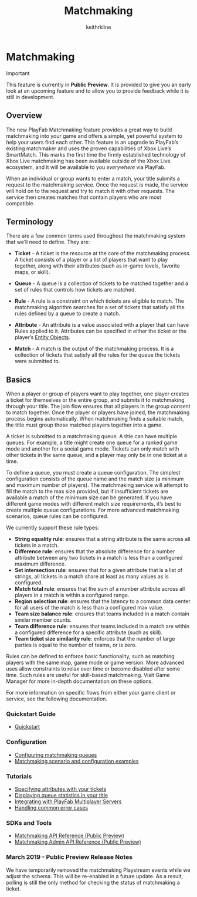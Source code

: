 ﻿---
title: Matchmaking
author: keithrkline
description: Matchmaking overview
ms.author: multiplayer
ms.date: 03/15/2019
ms.topic: article
ms.prod: playfab
keywords: playfab, multiplayer, servers
ms.localizationpriority: medium
---

# Matchmaking

> [!IMPORTANT] 
> This feature is currently in **Public Preview**. It is provided to give you an early look at an upcoming feature and to allow you to provide feedback while it is still in development.  

## Overview

The new PlayFab Matchmaking feature provides a great way to build matchmaking
into your game and offers a simple, yet powerful system to help your users find
each other. This feature is an upgrade to PlayFab’s existing matchmaker and uses
the proven capabilities of Xbox Live’s SmartMatch. This marks the first
time the firmly established technology of Xbox Live matchmaking has been
available outside of the Xbox Live ecosystem, and it will be available to you
*everywhere* via PlayFab.

When an individual or group wants to enter a match, your title submits a request to the matchmaking service. Once the request is made, the service will hold on to the request and try to match it with other requests. The service then creates matches that contain players who are most compatible.

## Terminology

There are a few common terms used throughout the matchmaking system that we’ll
need to define. They are:

+ **Ticket** - A ticket is the resource at the core of the matchmaking process.
  A ticket consists of a player or a list of players that want to play together,
  along with their attributes (such as in-game levels, favorite maps, or skill).
+ **Queue** - A queue is a collection of tickets to be matched together and a
  set of rules that controls how tickets are matched.
+ **Rule** - A rule is a constraint on which tickets are eligible to match. The
  matchmaking algorithm searches for a set of tickets that satisfy all the rules
  defined by a queue to create a match.
+ **Attribute** - An attribute is a value associated with a player that can have
  Rules applied to it. Attributes can be specified in either the ticket or the
  player’s [Entity Objects](../../data/playerdata/entity-objects.md).

+ **Match** - A match is the output of the matchmaking process. It is a
  collection of tickets that satisfy all the rules for the queue the tickets
  were submitted to.

## Basics

When a player or group of players want to play together, one player creates a
ticket for themselves or the entire group, and submits it to matchmaking through
your title. The join flow ensures that all players in the group consent to
match together. Once the player or players have joined, the matchmaking process
begins automatically. When matchmaking finds a suitable match, the title must
group those matched players together into a game.

A ticket is submitted to a matchmaking queue. A title can have multiple queues.
For example, a title might create one queue for a ranked game mode and another
for a social game mode. Tickets can only match with other tickets in the same
queue, and a player may only be in one ticket at a time.

To define a queue, you must create a queue configuration. The simplest
configuration consists of the queue name and the match size (a minimum and
maximum number of players). The matchmaking service will attempt to fill the
match to the max size provided, but if insufficient tickets are available a
match of the minimum size can be generated. If you have different game modes
with different match size requirements, it’s best to create multiple queue
configurations. For more advanced matchmaking scenarios, queue rules can be
configured.

We currently support these rule types:

+ **String equality rule**: ensures that a string attribute is the same across
  all tickets in a match.
+ **Difference rule**: ensures that the absolute difference for a number
  attribute between any two tickets in a match is less than a configured maximum
  difference.
+ **Set intersection rule**: ensures that for a given attribute that is a list
  of strings, all tickets in a match share at least as many values as is
  configured.
+ **Match total rule**: ensures that the sum of a number attribute across all
  players in a match is within a configured range.
+ **Region selection rule**: ensures that the latency to a common data center
  for all users of the match is less than a configured max value.
+ **Team size balance rule**: ensures that teams included in a match contain
  similar member counts.
+ **Team difference rule**: ensures that teams included in a match are within a
  configured difference for a specific attribute (such as skill).
+ **Team ticket size similarity rule**: enforces that the number of large
  parties is equal to the number of teams, or is zero.

Rules can be defined to enforce basic functionality, such as matching players
with the same map, game mode or game version. More advanced uses allow
constraints to relax over time or become disabled after some time. Such rules
are useful for skill-based matchmaking. Visit Game Manager for more in-depth
documentation on these options.

For more information on specific flows from either your game client or service,
see the following documentation.  

### Quickstart Guide
+ [Quickstart](quickstart.md)

### Configuration
+ [Configuring matchmaking queues](config-queues.md)
+ [Matchmaking scenario and configuration examples](config-examples.md)

### Tutorials
+ [Specifying attributes with your tickets](ticket-attributes.md)
+ [Displaying queue statistics in your title](display-statistics.md)
+ [Integrating with PlayFab Multiplayer Servers](multiplayer-servers.md)
+ [Handling common error cases](error-cases.md)

### SDKs and Tools
+ [Matchmaking API Reference (Public Preview)](xref:titleid.playfabapi.com.multiplayer.matchmaking)
+ [Matchmaking Admin API Reference (Public Preview)](xref:titleid.playfabapi.com.multiplayer.matchmakingadmin)

### March 2019 - Public Preview Release Notes

We have temporarily removed the matchmaking Playstream events while we adjust
the schema. This will be re-enabled in a future update. As a result, polling is
still the only method for checking the status of matchmaking a ticket.
